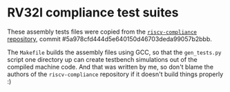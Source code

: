 # RV32I compliance test suites

These assembly tests files were copied from the [`riscv-compliance` repository](https://github.com/riscv/riscv-compliance), commit #5a978cfd444d5e640150d46703deda99057b2bbb.

The `Makefile` builds the assembly files using GCC, so that the `gen_tests.py` script one directory up can create testbench simulations out of the compiled machine code. And that was written by me, so don't blame the authors of the `riscv-compliance` repository if it doesn't build things properly :)
